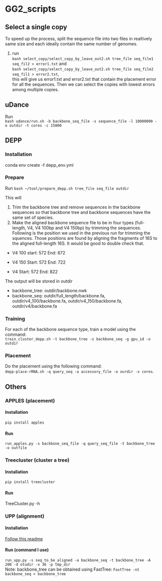 # GG2_scripts

## Select a single copy
To speed up the process, split the sequence file into two files in realtively same size and each ideally contain the same number of genomes.          
1. run           
`bash select_copy/select_copy_by_leave_out2.sh tree_file seq_file1 seq_fil2 > error1.txt` and         
`bash select_copy/select_copy_by_leave_out2.sh tree_file seq_file2 seq_fil1 > error2.txt`,            
this will give us error1.txt and error2.txt that contain the placement error for all the sequences. Then we can select the copies with lowest errors among multiple copies. 

## uDance
Run     
`bash udance/run.sh -b backbone_seq_file -s sequence_file -l 10000000 -o outdir -t cores -c 15000`

## DEPP
### Installation
conda env create -f depp_env.yml

### Prepare
Run `bash ~/tool/prepare_depp.sh tree_file seq_file outdir`

This will
1. Trim the backbone tree and remove sequences in the backbone sequences so that backbone tree and backbone sequences have the same set of species.
2. Make the aligned backbone sequence file to be in four types (full-length, V4, V4 100bp and V4 150bp) by trimming the sequences. Following is the position we used in the previous run for trimming the squences. Those positions are found by aligning the fragments of 16S to the aligned full-length 16S. It would be good to double check that.

* V4 100
start: 572
End: 672

* V4 150
Start: 572
End: 722

* V4 
Start: 572
End: 822

The output will be stored in outdir    
* backbone_tree: outdir/backbone.nwk
* backbone_seq: outdir/full_length/backbone.fa, outdir/v4_100/backbone.fa, outdir/v4_150/backbone.fa, outdir/v4/backbone.fa

### Training
For each of the backbone sequence type, train a model using the command:    
`train_cluster_depp.sh -t backbone_tree -s backbone_seq -g gpu_id -o outdir`

### Placement
Do the placement using the following command:    
`depp-place-rRNA.sh -q query_seq -a accessory_file -o ourdir -x cores`.  

## Others
### APPLES (placement)
#### Installation
`pip install apples`

#### Run
`run_apples.py -s backbone_seq_file -q query_seq_file -t backbone_tree -o outfile`

### Treecluster (cluster a tree)
#### Installation
`pip install treecluster`

#### Run
TreeCluster.py -h

### UPP (alignment)
#### Installation
[Follow this readme](https://github.com/smirarab/sepp/blob/master/README.UPP.md)

#### Run (command I use)
`run_upp.py -s seq_to_be_aligned -a backbone_seq -t backbone_tree -A 200 -d otudir -x 36 -p tmp_dir`        
Note: backbone_tree can be obtained using FastTree: `FastTree -nt backbone_seq > backbone_tree`

